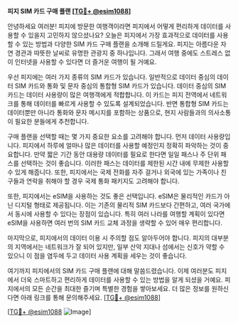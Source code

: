 **피지 SIM 카드 구매 플랜 [[TG💪+ @esim1088](https://t.me/s/esim1088)]**

안녕하세요 여러분! 피지에 방문한 여행객이라면 피지에서 어떻게 편리하게 데이터를 사용할 수 있을지 고민하지 않으셨나요? 오늘은 피지에서 가장 효과적으로 데이터를 사용할 수 있는 방법과 다양한 SIM 카드 구매 플랜을 소개해 드릴게요. 피지는 아름다운 자연 경관과 따뜻한 날씨로 유명한 관광지 중 하나입니다. 그래서 여행 중에도 스트레스 없이 인터넷을 사용할 수 있다면 더 즐거운 여행이 될 거예요.

우선 피지에는 여러 가지 종류의 SIM 카드가 있습니다. 일반적으로 데이터 중심의 데이터 SIM 카드와 통화 및 문자 중심의 통합형 SIM 카드가 있습니다. 데이터 중심의 SIM 카드는 데이터 사용량이 많은 여행객에게 적합합니다. 이 카드는 피지 전역에서 네트워크를 통해 데이터를 빠르게 사용할 수 있도록 설계되었습니다. 반면 통합형 SIM 카드는 데이터뿐만 아니라 통화와 문자 메시지를 포함하는 상품으로, 현지 사람들과의 의사소통이 필요한 분들에게 추천합니다.

구매 플랜을 선택할 때는 몇 가지 중요한 요소를 고려해야 합니다. 먼저 데이터 사용량입니다. 피지에서 하루에 얼마나 많은 데이터를 사용할 예정인지 정확히 파악하는 것이 중요합니다. 만약 짧은 기간 동안 대용량 데이터를 필요로 한다면 일일 패스나 주 단위 패스를 선택하는 것이 좋습니다. 이러한 패스는 데이터를 제한된 시간 내에 무제한 사용할 수 있게 해줍니다. 또한, 피지에서는 국제 전화를 자주 걸거나 외국에 있는 가족이나 친구들과 연락을 취해야 할 경우 국제 통화 패키지도 고려해야 합니다.

또한, 피지에서는 eSIM을 사용하는 것도 좋은 선택입니다. eSIM은 물리적인 카드가 아닌 디지털 형태로 제공됩니다. 이는 기존의 물리적 SIM 카드보다 간편하고, 여러 국가에서 동시에 사용할 수 있다는 장점이 있습니다. 특히 여러 나라를 여행할 계획이 있다면 eSIM을 사용하면 여러 번의 SIM 카드 교체 과정을 생략할 수 있어 매우 편리합니다.

마지막으로, 피지에서의 데이터 이용 시 주의할 점도 알아두어야 합니다. 피지의 대부분의 지역에서는 네트워크가 잘 되어 있지만, 일부 산악 지대나 섬에서는 신호가 약할 수 있으니 이 점을 염두에 두고 데이터 사용 계획을 세우는 것이 좋습니다.

여기까지 피지에서의 SIM 카드 구매 플랜에 대해 말씀드렸습니다. 이제 여러분도 피지에서 더욱 스마트하고 편리하게 데이터를 사용할 수 있는 방법을 알게 되셨을 거예요. 피지에서의 모든 순간을 최대한 즐기며 특별한 경험을 쌓아보세요. 더 많은 정보를 원하신다면 아래 링크를 통해 문의해주세요. [[TG💪+ @esim1088](https://t.me/s/esim1088)]

[[TG💪+ @esim1088](https://t.me/s/esim1088) ![Image](https://i.postimg.cc/Y0z9fWf4/image.png)]